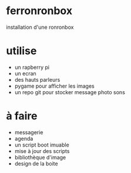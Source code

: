 # ferronronbox

installation d'une ronronbox

# utilise
 - un rapberry pi
 - un ecran
 - des hauts parleurs
 - pygame pour afficher les images
 - un repo git pour stocker message photo sons
 
# à faire
 - messagerie
 - agenda
 - un script boot imuable
 - mise à jour des scripts
 - bibliothèque d'image
 - design de la boite
